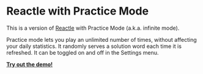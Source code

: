 # Reactle with Practice Mode

This is a version of [Reactle](https://reactle.vercel.app/) with Practice Mode (a.k.a. infinite mode).

Practice mode lets you play an unlimited number of times, without affecting your daily statistics. It randomly serves a solution word each time it is refreshed. It can be toggled on and off in the Settings menu.

[**Try out the demo!**](https://sheaves.github.io/reactle-practice-mode/)
